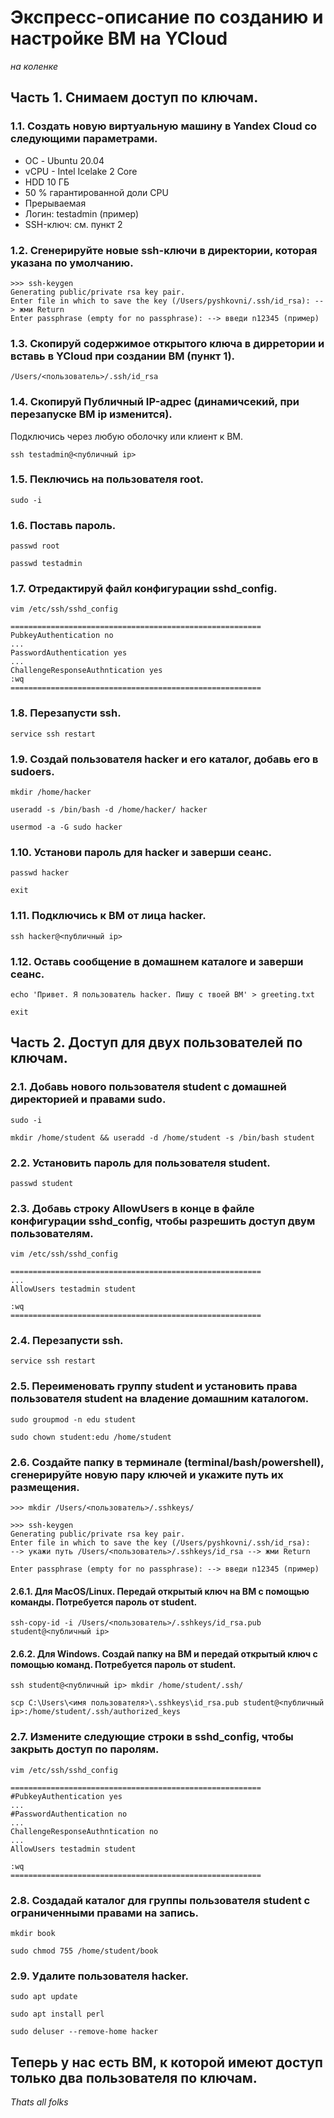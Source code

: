 # Экспресс-описание по созданию и настройке ВМ на YCloud
_на коленке_

## Часть 1. Снимаем доступ по ключам.
### 1.1. Создать новую виртуальную машину в Yandex Cloud со следующими параметрами.
  * ОС - Ubuntu 20.04 
  * vCPU - Intel Icelake 2 Core
  * HDD 10 ГБ
  * 50 % гарантированной доли CPU
  * Прерываемая
  * Логин: testadmin (пример)
  * SSH-ключ: см. пункт 2

### 1.2. Сгенерируйте новые ssh-ключи в директории, которая указана по умолчанию.

    >>> ssh-keygen
    Generating public/private rsa key pair.
    Enter file in which to save the key (/Users/pyshkovni/.ssh/id_rsa): --> жми Return
    Enter passphrase (empty for no passphrase): --> введи n12345 (пример)

### 1.3. Скопируй содержимое открытого ключа в дирретории и вставь в YCloud при создании ВМ (пункт 1).
    
    /Users/<пользователь>/.ssh/id_rsa

### 1.4. Скопируй Публичный IP-адрес (динамичсекий, при перезапуске ВМ ip изменится). <br> 
Подключись через любую оболочку или клиент к ВМ.

    ssh testadmin@<публичный ip>
    
### 1.5. Пеключись на пользователя root.

    sudo -i 
    
### 1.6. Поставь пароль.

    passwd root
    
    passwd testadmin
    
### 1.7. Отредактируй файл конфигурации sshd_config.

    vim /etc/ssh/sshd_config
    
    ========================================================
    PubkeyAuthentication no
    ...
    PasswordAuthentication yes 
    ...
    ChallengeResponseAuthntication yes
    :wq
    ========================================================
    
### 1.8. Перезапусти ssh.

    service ssh restart
    
### 1.9. Создай пользователя hacker и его каталог, добавь его в sudoers.

    mkdir /home/hacker
    
    useradd -s /bin/bash -d /home/hacker/ hacker
    
    usermod -a -G sudo hacker
    
### 1.10. Установи пароль для hacker и заверши сеанс.
    passwd hacker
    
    exit

### 1.11. Подключись к ВМ от лица hacker.

    ssh hacker@<публичный ip>
    
### 1.12. Оставь сообщение в домашнем каталоге и заверши сеанс.
    echo 'Привет. Я пользователь hacker. Пишу с твоей ВМ' > greeting.txt 
    
    exit
    

## Часть 2. Доступ для двух пользователей по ключам.
### 2.1. Добавь нового пользователя student с домашней директорией и правами sudo.
    
    sudo -i
    
    mkdir /home/student && useradd -d /home/student -s /bin/bash student
    
### 2.2. Установить пароль для пользователя student.
    
    passwd student

### 2.3. Добавь строку AllowUsers в конце в файле конфигурации sshd_config, чтобы разрешить доступ двум пользователям.

    vim /etc/ssh/sshd_config
    
    ========================================================
    ...
    AllowUsers testadmin student
    
    :wq
    ========================================================
    
### 2.4. Перезапусти ssh.

    service ssh restart

### 2.5. Переименовать группу student и установить права пользователя student на владение домашним каталогом.
    
    sudo groupmod -n edu student
    
    sudo chown student:edu /home/student
    
### 2.6. Создайте папку в терминале (terminal/bash/powershell), сгенерируйте новую пару ключей и укажите путь их размещения.

    >>> mkdir /Users/<пользователь>/.sshkeys/
    
    >>> ssh-keygen
    Generating public/private rsa key pair.
    Enter file in which to save the key (/Users/pyshkovni/.ssh/id_rsa): 
    --> укажи путь /Users/<пользователь>/.sshkeys/id_rsa --> жми Return
    
    Enter passphrase (empty for no passphrase): --> введи n12345 (пример)

#### 2.6.1. Для MacOS/Linux. Передай открытый ключ на ВМ с помощью команды. Потребуется пароль от student.

    ssh-copy-id -i /Users/<пользователь>/.sshkeys/id_rsa.pub student@<публичный ip>
    
#### 2.6.2. Для Windows. Создай папку на ВМ и передай открытый ключ с помощью команд. Потребуется пароль от student.

    ssh student@<публичный ip> mkdir /home/student/.ssh/

    scp C:\Users\<имя пользователя>\.sshkeys\id_rsa.pub student@<публичный ip>:/home/student/.ssh/authorized_keys
    
### 2.7. Измените следующие строки в sshd_config, чтобы закрыть доступ по паролям.

    vim /etc/ssh/sshd_config
    
    ========================================================
    #PubkeyAuthentication yes
    ...
    #PasswordAuthentication no 
    ...
    ChallengeResponseAuthntication no
    ...
    AllowUsers testadmin student
    
    :wq
    ========================================================
     
### 2.8. Создадай каталог для группы пользователя student с ограниченными правами на запись. 

    mkdir book 
    
    sudo chmod 755 /home/student/book

### 2.9. Удалите пользователя hacker. 

    sudo apt update
    
    sudo apt install perl
    
    sudo deluser --remove-home hacker

## Теперь у нас есть ВМ, к которой имеют доступ только два пользователя по ключам.

_Thats all folks_
